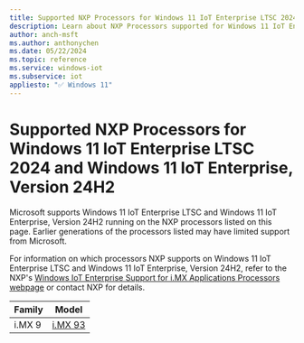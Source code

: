 ```yaml
---
title: Supported NXP Processors for Windows 11 IoT Enterprise LTSC 2024 and Windows 11 IoT Enterprise, version 24H2
description: Learn about NXP Processors supported for Windows 11 IoT Enterprise LTSC 2024 and Windows 11 IoT Enterprise, version 24H2
author: anch-msft
ms.author: anthonychen
ms.date: 05/22/2024
ms.topic: reference
ms.service: windows-iot
ms.subservice: iot
appliesto: "✅ Windows 11"
---
```


# Supported NXP Processors for Windows 11 IoT Enterprise LTSC 2024 and Windows 11 IoT Enterprise, Version 24H2

Microsoft supports Windows 11 IoT Enterprise LTSC and Windows 11 IoT Enterprise, Version 24H2 running on the NXP processors listed on this page. Earlier generations of the processors listed may have limited support from Microsoft. 

For information on which processors NXP supports on Windows 11 IoT Enterprise LTSC and Windows 11 IoT Enterprise, Version 24H2, refer to the NXP's [Windows IoT Enterprise Support for i.MX Applications Processors webpage](https://aka.ms/nxpiot) or contact NXP for details.

| Family | Model |
|---|---|
|i.MX 9 | [i.MX 93](https://www.nxp.com/products/processors-and-microcontrollers/arm-processors/i-mx-applications-processors/i-mx-9-processors/i-mx-93-applications-processor-family-arm-cortex-a55-ml-acceleration-power-efficient-mpu:i.MX93) |
